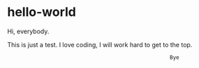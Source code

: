 # hello-world

Hi, everybody.

This is just a test. I love coding, I will work hard to get to the top.

                                                        Bye
